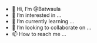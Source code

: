 - 👋 Hi, I’m @Batwaula
- 👀 I’m interested in ...
- 🌱 I’m currently learning ...
- 💞️ I’m looking to collaborate on ...
- 📫 How to reach me ...

<!---
Batwaula/Batwaula is a ✨ special ✨ repository because its `README.md` (this file) appears on your GitHub profile.
You can click the Preview link to take a look at your changes.
--->
